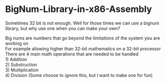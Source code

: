 # BigNum-Library-in-x86-Assembly
Sometimes 32 bit is not enough. Well for those times we can use a bignum library, but why use one when you can make your own?

<p>Big nums are numbers that go beyond the limitations of the system you are working on <br>
For example allowing higher than 32-bit mathematics on a 32-bit processor<br>
There are 4 main math operations that are needed to be handled<br>
  1) Addition<br>
  2) Substruction<br>
  3) Multiplication<br>
  4) Division (Some choose to ignore this, but I want to make one for fun)</p> <br>
